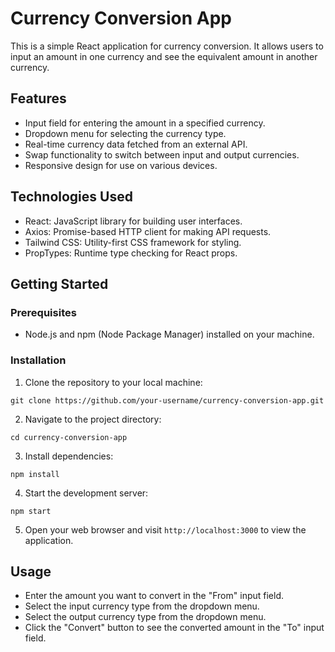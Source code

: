 # Currency Conversion App

This is a simple React application for currency conversion. It allows users to input an amount in one currency and see the equivalent amount in another currency.

## Features

- Input field for entering the amount in a specified currency.
- Dropdown menu for selecting the currency type.
- Real-time currency data fetched from an external API.
- Swap functionality to switch between input and output currencies.
- Responsive design for use on various devices.

## Technologies Used

- React: JavaScript library for building user interfaces.
- Axios: Promise-based HTTP client for making API requests.
- Tailwind CSS: Utility-first CSS framework for styling.
- PropTypes: Runtime type checking for React props.

## Getting Started

### Prerequisites

- Node.js and npm (Node Package Manager) installed on your machine.

### Installation

1. Clone the repository to your local machine:

```
git clone https://github.com/your-username/currency-conversion-app.git
```

2. Navigate to the project directory:

```
cd currency-conversion-app
```

3. Install dependencies:

```
npm install
```

4. Start the development server:

```
npm start
```

5. Open your web browser and visit `http://localhost:3000` to view the application.

## Usage

- Enter the amount you want to convert in the "From" input field.
- Select the input currency type from the dropdown menu.
- Select the output currency type from the dropdown menu.
- Click the "Convert" button to see the converted amount in the "To" input field.
